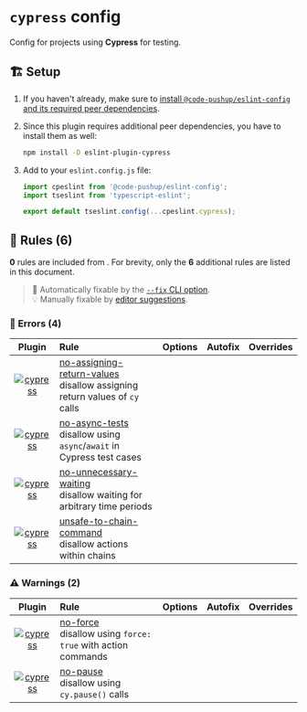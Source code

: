 # `cypress` config

Config for projects using **Cypress** for testing.

## 🏗️ Setup

1. If you haven't already, make sure to [install `@code-pushup/eslint-config` and its required peer dependencies](../README.md#🏗️-setup).
2. Since this plugin requires additional peer dependencies, you have to install them as well:

   ```sh
   npm install -D eslint-plugin-cypress
   ```

3. Add to your `eslint.config.js` file:

   ```js
   import cpeslint from '@code-pushup/eslint-config';
   import tseslint from 'typescript-eslint';
   
   export default tseslint.config(...cpeslint.cypress);
   ```

## 📏 Rules (6)

**0** rules are included from . For brevity, only the **6** additional rules are listed in this document.

> 🔧 Automatically fixable by the [`--fix` CLI option](https://eslint.org/docs/user-guide/command-line-interface#--fix).<br>💡 Manually fixable by [editor suggestions](https://eslint.org/docs/developer-guide/working-with-rules#providing-suggestions).

### 🚨 Errors (4)

|                                                 Plugin                                                 | Rule                                                                                                                                                                                       | Options | Autofix | Overrides |
| :----------------------------------------------------------------------------------------------------: | :----------------------------------------------------------------------------------------------------------------------------------------------------------------------------------------- | :------ | :-----: | :-------: |
| [![cypress](./icons/material/cypress.png)](https://github.com/cypress-io/eslint-plugin-cypress#readme) | [no-assigning-return-values](https://github.com/cypress-io/eslint-plugin-cypress/blob/master/docs/rules/no-assigning-return-values.md)<br />disallow assigning return values of `cy` calls |         |         |           |
| [![cypress](./icons/material/cypress.png)](https://github.com/cypress-io/eslint-plugin-cypress#readme) | [no-async-tests](https://github.com/cypress-io/eslint-plugin-cypress/blob/master/docs/rules/no-async-tests.md)<br />disallow using `async`/`await` in Cypress test cases                   |         |         |           |
| [![cypress](./icons/material/cypress.png)](https://github.com/cypress-io/eslint-plugin-cypress#readme) | [no-unnecessary-waiting](https://github.com/cypress-io/eslint-plugin-cypress/blob/master/docs/rules/no-unnecessary-waiting.md)<br />disallow waiting for arbitrary time periods            |         |         |           |
| [![cypress](./icons/material/cypress.png)](https://github.com/cypress-io/eslint-plugin-cypress#readme) | [unsafe-to-chain-command](https://github.com/cypress-io/eslint-plugin-cypress/blob/master/docs/rules/unsafe-to-chain-command.md)<br />disallow actions within chains                       |         |         |           |

### ⚠️ Warnings (2)

|                                                 Plugin                                                 | Rule                                                                                                                                                      | Options | Autofix | Overrides |
| :----------------------------------------------------------------------------------------------------: | :-------------------------------------------------------------------------------------------------------------------------------------------------------- | :------ | :-----: | :-------: |
| [![cypress](./icons/material/cypress.png)](https://github.com/cypress-io/eslint-plugin-cypress#readme) | [no-force](https://github.com/cypress-io/eslint-plugin-cypress/blob/master/docs/rules/no-force.md)<br />disallow using `force: true` with action commands |         |         |           |
| [![cypress](./icons/material/cypress.png)](https://github.com/cypress-io/eslint-plugin-cypress#readme) | [no-pause](https://github.com/cypress-io/eslint-plugin-cypress/blob/master/docs/rules/no-pause.md)<br />disallow using `cy.pause()` calls                 |         |         |           |

